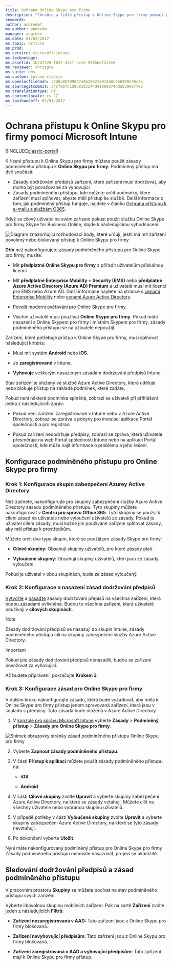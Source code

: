 ```yaml
---
title: Ochrana Online Skypu pro firmy
description: "Chraňte a řiďte přístup k Online Skypu pro firmy pomocí podmíněného přístupu."
keywords: 
author: andredm7
ms.author: andredm
manager: angrobe
ms.date: 01/03/2017
ms.topic: article
ms.prod: 
ms.service: microsoft-intune
ms.technology: 
ms.assetid: 1b2d7125-f63f-43cf-ac1e-94fbedf2a7e8
ms.reviewer: chrisgre
ms.suite: ems
ms.custom: intune-classic
ms.openlocfilehash: c2d6a00f99047e4b18821e81da0c36b988e36c2a
ms.sourcegitcommit: 34cfebfc1d8b81032f4d41869d74dda559e677e2
ms.translationtype: HT
ms.contentlocale: cs-CZ
ms.lasthandoff: 07/01/2017
---
```

# <a name="protect-access-to-skype-for-business-online-with-microsoft-intune"></a>Ochrana přístupu k Online Skypu pro firmy pomocí Microsoft Intune

[!INCLUDE[classic-portal](../includes/classic-portal.md)]

K řízení přístupu k Online Skypu pro firmy můžete použít zásady podmíněného přístupu k **Online Skypu pro firmy**.
Podmíněný přístup má dvě součásti:
- Zásady dodržování předpisů zařízení, které zařízení musí dodržovat, aby mohlo být považované za vyhovující
- Zásady podmíněného přístupu, kde můžete určit podmínky, které zařízení musí splňovat, abyste měli přístup ke službě.
Další informace o tom, jak podmíněný přístup funguje, najdete v článku [Ochrana přístupu k e-mailu a službám O365](restrict-access-to-email-and-o365-services-with-microsoft-intune.md).

Když se cílový uživatel na svém zařízení pokusí použít službu Online Skype pro firmy Skype for Business Online, dojde k následujícímu vyhodnocení:

![Diagram znázorňující rozhodovací body, které určují, jestli má mít zařízení povolený nebo blokovaný přístup k Online Skypu pro firmy](../media/ConditionalAccess_SkypeforBusiness.png)

**Dřív** než nakonfigurujete zásady podmíněného přístupu pro Online Skype pro firmy, musíte:
- Mít **předplatné Online Skypu pro firmy**  a přiřadit uživatelům příslušnou licenci
- Mít **předplatné Enterprise Mobility + Security (EMS)** nebo **předplatné Azure Active Directory (Azure AD) Premium** a uživatelé musí mít licenci pro EMS nebo Azure AD. Další informace najdete na stránce s [cenami Enterprise Mobility](https://www.microsoft.com/cloud-platform/enterprise-mobility-pricing) nebo [cenami Azure Active Directory](https://azure.microsoft.com/pricing/details/active-directory/).

-   [Povolit moderní ověřování](/intune-classic/deploy-use/restrict-access-to-skype-for-business-online-with-microsoft-intune) pro Online Skype pro firmy.
-  Všichni uživatelé musí používat **Online Skype pro firmy**. Pokud máte nasazení s Online Skypem pro firmy i místním Skypem pro firmy, zásady podmíněného přístupu se na uživatele nepoužijí.

Zařízení, které potřebuje přístup k Online Skype pro firmy, musí splňovat následující kritéria:

-   Musí mít systém **Android** nebo **iOS**.

-   Je **zaregistrované** v Intune.

-   **Vyhovuje** veškerým nasazeným zásadám dodržování předpisů Intune.


Stav zařízení je uložený ve službě Azure Active Directory, která uděluje nebo blokuje přístup na základě podmínek, které zadáte.

Pokud není některá podmínka splněná, zobrazí se uživateli při přihlášení jedna z následujících zpráv:

-   Pokud není zařízení zaregistrované v Intune nebo v Azure Active Directory, zobrazí se zpráva s pokyny pro instalaci aplikace Portál společnosti a pro registraci.

-   Pokud zařízení nedodržuje předpisy, zobrazí se zpráva, která uživatele přesměruje na web Portál společnosti Intune nebo na aplikaci Portál společnosti, kde může najít informace o problému a jeho řešení.

## <a name="configure-conditional-access-for-skype-for-business-online"></a>Konfigurace podmíněného přístupu pro Online Skype pro firmy

### <a name="step-1-configure-azure-active-directory-security-groups"></a>Krok 1: Konfigurace skupin zabezpečení Azurey Active Directory
Než začnete, nakonfigurujte pro skupiny zabezpečení služby Azure Active Directory zásadu podmíněného přístupu. Tyto skupiny můžete nakonfigurovat v **Centru pro správu Office 365**. Tyto skupiny se použijí k cílení zásad na uživatele nebo vyloučení uživatelů ze zásady. Pokud je uživatel cílem zásady, musí každé jím používané zařízení splňovat zásady, aby měl přístup k prostředkům.

Můžete určit dva typy skupin, které se použijí pro zásady Skype pro firmy:

-   **Cílové skupiny**: Obsahují skupiny uživatelů, pro které zásady platí.

-   **Vyloučené skupiny**: Obsahují skupiny uživatelů, kteří jsou ze zásady vyloučení.

Pokud je uživatel v obou skupinách, bude ze zásad vyloučený.

### <a name="step-2-configure-and-deploy-a-compliance-policy"></a>Krok 2: Konfigurace a nasazení zásad dodržování předpisů
[Vytvořte](create-a-device-compliance-policy-in-microsoft-intune.md) a [nasaďte](deploy-and-monitor-a-device-compliance-policy-in-microsoft-intune.md) zásady dodržování přepisů na všechna zařízení, která budou zásadami ovlivněná. Budou to všechna zařízení, která uživatelé používají v **cílových skupinách**.

> [!NOTE]
> Zásady dodržování předpisů se nasazují do skupin Intune, zásady podmíněného přístupu cílí na skupiny zabezpečení služby Azure Active Directory.


> [!IMPORTANT]
> Pokud jste zásady dodržování předpisů nenasadili, budou se zařízení považovat za vyhovující.

Až budete připravení, pokračujte **Krokem 3**.

### <a name="step-3-configure-the-skype-for-business-online-policy"></a>Krok 3: Konfigurace zásad pro Online Skype pro firmy
V dalším kroku nakonfigurujte zásadu, která bude vyžadovat, aby měla k Online Skype pro firmy přístup jenom spravovaná zařízení, která jsou v souladu s předpisy. Tato zásada bude uložená v Azure Active Directory.

1.  V [konzole pro správu Microsoft Intune](https://manage.microsoft.com) vyberte **Zásady** > **Podmíněný přístup** > **Zásady pro Online Skype pro firmy**.

  ![Snímek obrazovky stránky zásad podmíněného přístupu Online Skypu pro firmy](./media/conditional_access_SFBPolicy.png)

2.  Vyberte **Zapnout zásady podmíněného přístupu**.

3.  V části **Přístup k aplikaci** můžete použít zásady podmíněného přístupu na:

    -   **iOS**

    -   **Android**

4.  V části **Cílové skupiny** zvolte **Upravit** a vyberte skupiny zabezpečení Azure Active Directory, na které se zásady vztahují. Můžete cílit na všechny uživatele nebo vybranou skupinu uživatelů.

5.  V případě potřeby v části **Vyloučené skupiny** zvolte **Upravit** a vyberte skupiny zabezpečení Azure Active Directory, na které se tyto zásady nevztahují.

6.  Po dokončení vyberte **Uložit**.

Nyní máte nakonfigurovaný podmíněný přístup pro Online Skype pro firmy Zásady podmíněného přístupu nemusíte nasazovat, projeví se okamžitě.


## <a name="monitor-the-compliance-and-conditional-access-policies"></a>Sledování dodržování předpisů a zásad podmíněného přístupu
V pracovním prostoru **Skupiny** se můžete podívat na stav podmíněného přístupu svých zařízení.

Vyberte libovolnou skupinu mobilních zařízení. Pak na kartě **Zařízení** zvolte jeden z následujících **Filtrů**:

* **Zařízení nezaregistrovaná v AAD:** Tato zařízení jsou z Online Skypu pro firmy blokovaná.

* **Zařízení nevyhovující předpisům:** Tato zařízení jsou z Online Skypu pro firmy blokovaná.

* **Zařízení zaregistrovaná v AAD a vyhovující předpisům:** Tato zařízení mají k Online Skypu pro firmy přístup.
